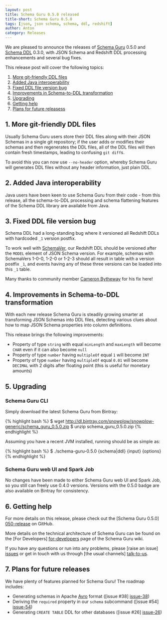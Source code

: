 ```yaml
---
layout: post
title: Schema Guru 0.5.0 released
title-short: Schema Guru 0.5.0
tags: [json, json schema, schema, ddl, redshift]
author: Anton
category: Releases
---
```


We are pleased to announce the releases of [Schema Guru][repo] 0.5.0 and [Schema DDL][ddl-repo] 0.3.0, with JSON Schema and Redshift DDL processing enhancements and several bug fixes.

This release post will cover the following topics:

1. [More git-friendly DDL files](/blog/2016/02/11/schema-guru-0.5.0-released/#git-friendly)
2. [Added Java interoperability](/blog/2016/02/11/schema-guru-0.5.0-released/#java)
3. [Fixed DDL file version bug](/blog/2016/02/11/schema-guru-0.5.0-released/#version)
4. [Improvements in Schema-to-DDL transformation](/blog/2016/02/11/schema-guru-0.5.0-released/#schema-to-ddl)
5. [Upgrading](/blog/2016/02/11/schema-guru-0.5.0-released/#upgrading)
6. [Getting help](/blog/2016/02/11/schema-guru-0.5.0-released/#help)
7. [Plans for future releasess](/blog/2016/02/11/schema-guru-0.5.0-released/#roadmap)

<!--more-->

<h2 id="git-friendly">1. More git-friendly DDL files</h2>

Usually Schema Guru users store their DDL files along with their JSON Schemas in a single git repository; if the user adds or modifies their schemas and then regenerates the DDL files, all of the DDL files will then contain fresh timestamps, leading to confusing `git diff`s.

To avoid this you can now use `--no-header` option, whereby Schema Guru will generates DDL files without any header information, just plain DDL.

<h2 id="java">2. Added Java interoperability</h2>

Java users have been keen to use Schema Guru from their code - from this release, all the schema-to-DDL processing and schema flattening features of the Schema DDL library are available from Java.

<h2 id="version">3. Fixed DDL file version bug</h2>

Schema DDL had a long-standing bug where it versioned all Redshift DDLs with hardcoded `_1` version postfix.

To work well with [SchemaVer][schemaver], our Redshift DDL should be versioned after the `MODEL` element of JSON Schema version. For example, schemas with SchemaVers 1-0-0, 1-2-0 or 1-2-3 should all result in table with a version postfix `_1`, and events having any of these three versions can be loaded into this `_1` table.

Many thanks to community member [Cameron Bytheway][camshaft] for his fix here! 

<h2 id="schema-to-ddl">4. Improvements in Schema-to-DDL transformation</h2>

With each new release Schema Guru is steadily growing smarter at transforming JSON Schemas into DDL files, 
detecting various clues about how to map JSON Schema properties into column definitions.

This release brings the following improvements:

* Property of type `string` with equal `minLength` and `maxLength` will become `CHAR` even if it can also become `null`
* Property of type `number` having `multipleOf` equal `1` will become `INT`
* Property of type `number` having `multipleOf` equal `0.01` will become `DECIMAL` with 2 digits after floating point (this is useful for monetary amounts)

<h2><a name="upgrading">5. Upgrading</a></h2>

<h3>Schema Guru CLI</h3>

Simply download the latest Schema Guru from Bintray:

{% highlight bash %}
$ wget http://dl.bintray.com/snowplow/snowplow-generic/schema_guru_0.5.0.zip
$ unzip schema_guru_0.5.0.zip
{% endhighlight %}

Assuming you have a recent JVM installed, running should be as simple as:

{% highlight bash %}
$ ./schema-guru-0.5.0 {schema|ddl} {input} {options}
{% endhighlight %}

<h3>Schema Guru web UI and Spark Job</h3>

No changes have been made to either Schema Guru web UI and Spark Job, so you still can freely use 0.4.0 versions. Versions with the 0.5.0 badge are also available on Bintray for consistency.

<h2><a name="help">6. Getting help</a></h2>

For more details on this release, please check out the [Schema Guru 0.5.0] [050-release] on GitHub.

More details on the technical architecture of Schema Guru can be found on the [For Developers] [for-developers] page of the Schema Guru wiki.

If you have any questions or run into any problems, please [raise an issue] [issues] or get in touch with us through [the usual channels] [talk-to-us].

<h2><a name="roadmap">7. Plans for future releases</a></h2>

We have plenty of features planned for Schema Guru! The roadmap includes:

* Generating schemas in Apache [Avro][avro] format ([issue #38] [issue-38])
* Deriving the `required` property in our `schema` subcommand ([issue #54] [issue-54])
* Generating `CREATE TABLE` DDL for other databases ([issue #26] [issue-26])

[schemaver]: http://snowplowanalytics.com/blog/2014/05/13/introducing-schemaver-for-semantic-versioning-of-schemas/
[vagrant]: https://www.vagrantup.com/
[avro]: https://avro.apache.org/
[for-developers]: https://github.com/snowplow/schema-guru/wiki/For-developers
[camshaft]: https://github.com/camshaft

[repo]: https://github.com/snowplow/schema-guru
[ddl-repo]: https://github.com/snowplow/schema-ddl
[issues]: https://github.com/snowplow/schema-guru/issues
[issue-38]: https://github.com/snowplow/schema-guru/issues/38
[issue-54]: https://github.com/snowplow/schema-guru/issues/54
[issue-26]: https://github.com/snowplow/schema-ddl/issues/26
[050-release]: https://github.com/snowplow/schema-guru/releases/tag/0.5.0
[talk-to-us]: https://github.com/snowplow/snowplow/wiki/Talk-to-us
